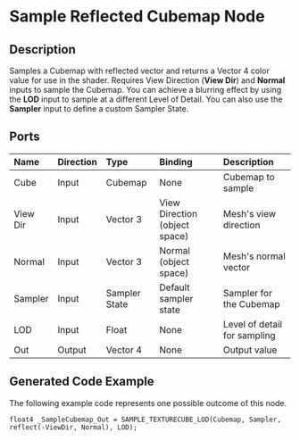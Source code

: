 # Sample Reflected Cubemap Node

## Description

Samples a Cubemap with reflected vector and returns a Vector 4 color value for use in the shader. Requires View Direction (**View Dir**) and **Normal** inputs to sample the Cubemap. You can achieve a blurring effect by using the **LOD** input to sample at a different Level of Detail. You can also use the **Sampler** input to define a custom Sampler State.

## Ports

| Name        | Direction           | Type  | Binding | Description |
|:------------ |:-------------|:-----|:---|:---|
| Cube | Input      |    Cubemap | None | Cubemap to sample |
| View Dir      | Input | Vector 3 | View Direction (object space) | Mesh's view direction |
| Normal | Input      |    Vector 3 | Normal (object space) | Mesh's normal vector |
| Sampler | Input |	Sampler State | Default sampler state | Sampler for the Cubemap |
| LOD | Input      |    Float    | None | Level of detail for sampling |
| Out | Output      | Vector 4 | None | Output value |

## Generated Code Example

The following example code represents one possible outcome of this node.

```
float4 _SampleCubemap_Out = SAMPLE_TEXTURECUBE_LOD(Cubemap, Sampler, reflect(-ViewDir, Normal), LOD);
```
